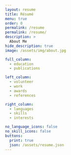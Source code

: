 ```yaml
---
layout: resume
title: Résumé
menu: true
order: 0
permalink: /resume
permalink: /resume/
description: >
  About Me
hide_description: true
image: /assets/img/about.jpg

full_column:
  - education
  - publications

left_column:
  - volunteer
  - work
  - awards
  - references

right_column:
  - languages
  - skills
  - interests

no_language_icons: false
no_skill_icons: false
buttons:
  print: true
  json: /assets/resume.json
---
```

